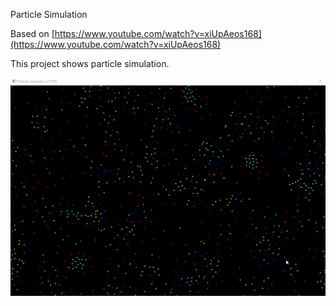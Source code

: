 Particle Simulation

Based on [https://www.youtube.com/watch?v=xiUpAeos168](https://www.youtube.com/watch?v=xiUpAeos168)

This project shows particle simulation.

![alt text](ParticleSimulation.gif "Particle simulation")
